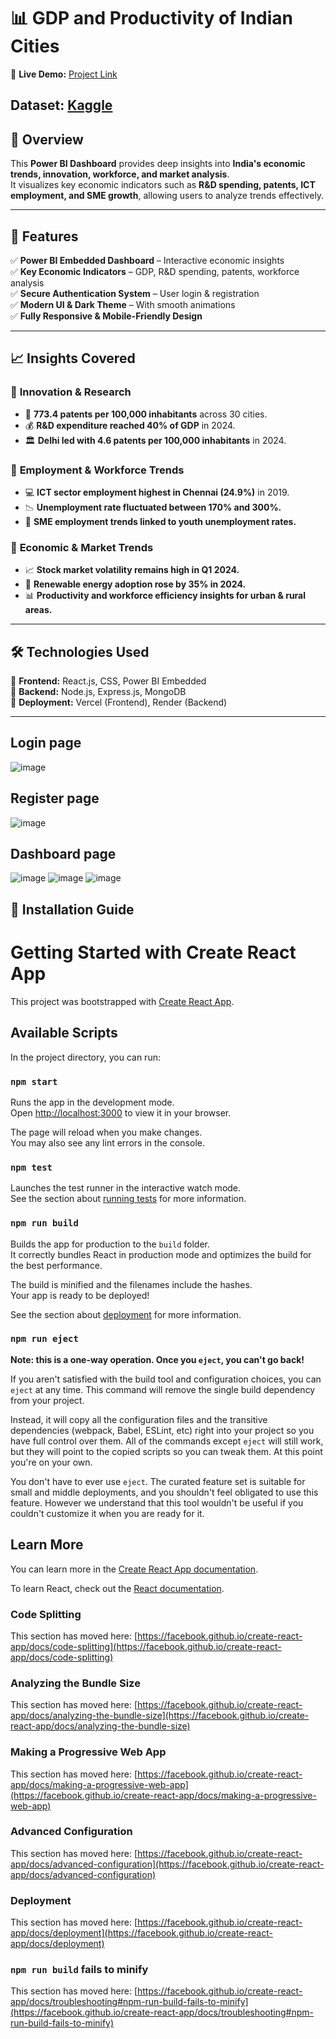 # 📊 GDP and Productivity of Indian Cities

🚀 **Live Demo:** [Project Link](https://dash-board-client2.vercel.app/)  
## Dataset: [Kaggle](https://www.kaggle.com/datasets/sudhanvahg/gdp-and-productivity-of-indian-cities-2019-2024)

## 📌 Overview  
This **Power BI Dashboard** provides deep insights into **India's economic trends, innovation, workforce, and market analysis**.  
It visualizes key economic indicators such as **R&D spending, patents, ICT employment, and SME growth**, allowing users to analyze trends effectively.  

---

## 🌟 Features  
✅ **Power BI Embedded Dashboard** – Interactive economic insights  
✅ **Key Economic Indicators** – GDP, R&D spending, patents, workforce analysis  
✅ **Secure Authentication System** – User login & registration  
✅ **Modern UI & Dark Theme** – With smooth animations  
✅ **Fully Responsive & Mobile-Friendly Design**  

---

## 📈 Insights Covered  

### 🔹 **Innovation & Research**  
- 📌 **773.4 patents per 100,000 inhabitants** across 30 cities.  
- 💰 **R&D expenditure reached 40% of GDP** in 2024.  
- 🏛️ **Delhi led with 4.6 patents per 100,000 inhabitants** in 2024.  

### 🔹 **Employment & Workforce Trends**  
- 💻 **ICT sector employment highest in Chennai (24.9%)** in 2019.  
- 📉 **Unemployment rate fluctuated between 170% and 300%.**  
- 🏢 **SME employment trends linked to youth unemployment rates.**  

### 🔹 **Economic & Market Trends**  
- 📈 **Stock market volatility remains high in Q1 2024.**  
- 🔋 **Renewable energy adoption rose by 35% in 2024.**  
- 📊 **Productivity and workforce efficiency insights for urban & rural areas.**  

---

## 🛠️ Technologies Used  
🔹 **Frontend:** React.js, CSS, Power BI Embedded  
🔹 **Backend:** Node.js, Express.js, MongoDB  
🔹 **Deployment:** Vercel (Frontend), Render (Backend)  

---
## Login page
![image](https://github.com/user-attachments/assets/142e7f52-fb28-4072-9a23-d9dd9c48caa2)
## Register page
![image](https://github.com/user-attachments/assets/9ee228ec-5177-4751-9d9e-858289dc000f)
## Dashboard page
![image](https://github.com/user-attachments/assets/8b589ff2-71ff-4dd2-abdd-ebb8dd84c5bb)
![image](https://github.com/user-attachments/assets/a00ec381-7aa9-4d70-8cae-08a331b6ef79)
![image](https://github.com/user-attachments/assets/0081ae8d-08e3-4313-a124-e062a4163240)




## 🚀 Installation Guide  
# Getting Started with Create React App

This project was bootstrapped with [Create React App](https://github.com/facebook/create-react-app).

## Available Scripts

In the project directory, you can run:

### `npm start`

Runs the app in the development mode.\
Open [http://localhost:3000](http://localhost:3000) to view it in your browser.

The page will reload when you make changes.\
You may also see any lint errors in the console.

### `npm test`

Launches the test runner in the interactive watch mode.\
See the section about [running tests](https://facebook.github.io/create-react-app/docs/running-tests) for more information.

### `npm run build`

Builds the app for production to the `build` folder.\
It correctly bundles React in production mode and optimizes the build for the best performance.

The build is minified and the filenames include the hashes.\
Your app is ready to be deployed!

See the section about [deployment](https://facebook.github.io/create-react-app/docs/deployment) for more information.

### `npm run eject`

**Note: this is a one-way operation. Once you `eject`, you can't go back!**

If you aren't satisfied with the build tool and configuration choices, you can `eject` at any time. This command will remove the single build dependency from your project.

Instead, it will copy all the configuration files and the transitive dependencies (webpack, Babel, ESLint, etc) right into your project so you have full control over them. All of the commands except `eject` will still work, but they will point to the copied scripts so you can tweak them. At this point you're on your own.

You don't have to ever use `eject`. The curated feature set is suitable for small and middle deployments, and you shouldn't feel obligated to use this feature. However we understand that this tool wouldn't be useful if you couldn't customize it when you are ready for it.

## Learn More

You can learn more in the [Create React App documentation](https://facebook.github.io/create-react-app/docs/getting-started).

To learn React, check out the [React documentation](https://reactjs.org/).

### Code Splitting

This section has moved here: [https://facebook.github.io/create-react-app/docs/code-splitting](https://facebook.github.io/create-react-app/docs/code-splitting)

### Analyzing the Bundle Size

This section has moved here: [https://facebook.github.io/create-react-app/docs/analyzing-the-bundle-size](https://facebook.github.io/create-react-app/docs/analyzing-the-bundle-size)

### Making a Progressive Web App

This section has moved here: [https://facebook.github.io/create-react-app/docs/making-a-progressive-web-app](https://facebook.github.io/create-react-app/docs/making-a-progressive-web-app)

### Advanced Configuration

This section has moved here: [https://facebook.github.io/create-react-app/docs/advanced-configuration](https://facebook.github.io/create-react-app/docs/advanced-configuration)

### Deployment

This section has moved here: [https://facebook.github.io/create-react-app/docs/deployment](https://facebook.github.io/create-react-app/docs/deployment)

### `npm run build` fails to minify

This section has moved here: [https://facebook.github.io/create-react-app/docs/troubleshooting#npm-run-build-fails-to-minify](https://facebook.github.io/create-react-app/docs/troubleshooting#npm-run-build-fails-to-minify)
